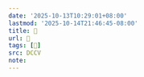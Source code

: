 ```yaml
---
date: '2025-10-13T10:29:01+08:00'
lastmod: '2025-10-14T21:46:45-08:00'
title: 􄹁
url: 􄹁
tags: [𧝉]
src: DCCV
note:
---
```

